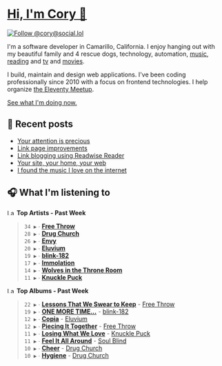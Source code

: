 # [Hi, I'm Cory 👋](https://coryd.dev)

[![Follow @cory@social.lol](https://img.shields.io/mastodon/follow/109606224363698309?domain=https%3A%2F%2Fsocial.lol&style=for-the-badge&logo=Mastodon&logoColor=white&labelColor=6364FF)](https://social.lol/@cory)

I'm a software developer in Camarillo, California. I enjoy hanging out with my beautiful family and 4 rescue dogs, technology, automation, [music](https://last.fm/user/coryd_), [reading](https://app.thestorygraph.com/profile/coryd) and [tv](https://trakt.tv/users/cdransf) and [movies](https://trakt.tv/users/cdransf).

I build, maintain and design web applications. I've been coding professionally since 2010 with a focus on frontend technologies. I help organize [the Eleventy Meetup](https://11tymeetup.dev/).

[See what I'm doing now.](https://coryd.dev/now)

## 📝 Recent posts

<!-- BLOGPOSTS:START -->
- [Your attention is precious](https://coryd.dev/posts/2024/your-attention-is-precious/)
- [Link page improvements](https://coryd.dev/posts/2024/link-page-improvements/)
- [Link blogging using Readwise Reader](https://coryd.dev/posts/2024/link-blogging-using-readwise/)
- [Your site, your home, your web](https://coryd.dev/posts/2024/your-site-your-home-your-web/)
- [I found the music I love on the internet](https://coryd.dev/posts/2024/i-found-the-music-i-love-on-the-internet/)
<!-- BLOGPOSTS:END -->

## 🎧 What I'm listening to

<!--START_LASTFM_ARTISTS:{"period": "7day", "rows": 8}-->
<a href="https://last.fm" target="_blank"><img src="https://user-images.githubusercontent.com/17434202/215290617-e793598d-d7c9-428f-9975-156db1ba89cc.svg" alt="Last.fm Logo" width="18" height="13"/></a> **Top Artists - Past Week**

> `34 ▶️` ∙ **[Free Throw](https://www.last.fm/music/Free+Throw)**<br/>
> `28 ▶️` ∙ **[Drug Church](https://www.last.fm/music/Drug+Church)**<br/>
> `26 ▶️` ∙ **[Envy](https://www.last.fm/music/Envy)**<br/>
> `20 ▶️` ∙ **[Eluvium](https://www.last.fm/music/Eluvium)**<br/>
> `19 ▶️` ∙ **[blink-182](https://www.last.fm/music/blink-182)**<br/>
> `17 ▶️` ∙ **[Immolation](https://www.last.fm/music/Immolation)**<br/>
> `14 ▶️` ∙ **[Wolves in the Throne Room](https://www.last.fm/music/Wolves+in+the+Throne+Room)**<br/>
> `11 ▶️` ∙ **[Knuckle Puck](https://www.last.fm/music/Knuckle+Puck)**<br/>
<!--END_LASTFM_ARTISTS-->

<!--START_LASTFM_ALBUMS:{"period": "7day", "rows": 8}-->
<a href="https://last.fm" target="_blank"><img src="https://user-images.githubusercontent.com/17434202/215290617-e793598d-d7c9-428f-9975-156db1ba89cc.svg" alt="Last.fm Logo" width="18" height="13"/></a> **Top Albums - Past Week**

> `22 ▶️` ∙ **[Lessons That We Swear to Keep](https://www.last.fm/music/Free+Throw/Lessons+That+We+Swear+to+Keep)** - [Free Throw](https://www.last.fm/music/Free+Throw)<br/>
> `19 ▶️` ∙ **[ONE MORE TIME...](https://www.last.fm/music/blink-182/ONE+MORE+TIME...)** - [blink-182](https://www.last.fm/music/blink-182)<br/>
> `12 ▶️` ∙ **[Copia](https://www.last.fm/music/Eluvium/Copia)** - [Eluvium](https://www.last.fm/music/Eluvium)<br/>
> `12 ▶️` ∙ **[Piecing It Together](https://www.last.fm/music/Free+Throw/Piecing+It+Together)** - [Free Throw](https://www.last.fm/music/Free+Throw)<br/>
> `11 ▶️` ∙ **[Losing What We Love](https://www.last.fm/music/Knuckle+Puck/Losing+What+We+Love)** - [Knuckle Puck](https://www.last.fm/music/Knuckle+Puck)<br/>
> `11 ▶️` ∙ **[Feel It All Around](https://www.last.fm/music/Soul+Blind/Feel+It+All+Around)** - [Soul Blind](https://www.last.fm/music/Soul+Blind)<br/>
> `10 ▶️` ∙ **[Cheer](https://www.last.fm/music/Drug+Church/Cheer)** - [Drug Church](https://www.last.fm/music/Drug+Church)<br/>
> `10 ▶️` ∙ **[Hygiene](https://www.last.fm/music/Drug+Church/Hygiene)** - [Drug Church](https://www.last.fm/music/Drug+Church)<br/>
<!--END_LASTFM_ALBUMS-->
